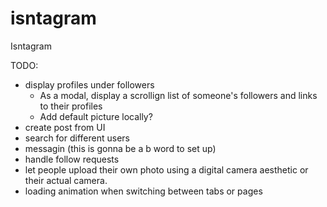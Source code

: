 # isntagram
Isntagram

TODO:
- display profiles under followers 
  - As a modal, display a scrollign list of someone's followers and links to their profiles
  - Add default picture locally?
- create post from UI
- search for different users
- messagin (this is gonna be a b word to set up)
- handle follow requests
- let people upload their own photo using a digital camera aesthetic or their actual camera.
- loading animation when switching between tabs or pages